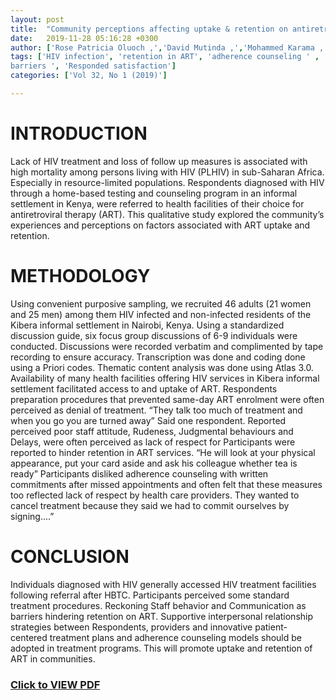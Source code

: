```yaml
---
layout: post
title:  "Community perceptions affecting uptake & retention on antiretroviral therapy by PLHIV: a qualitative study among residents of an urban informal settlement in Kenya"
date:   2019-11-28 05:16:28 +0300
author: ['Rose Patricia Oluoch ,','David Mutinda ,','Mohammed Karama ,', 'Joseph Oundo ,', 'Zipporah Nganga']
tags: ['HIV infection', 'retention in ART', 'adherence counseling ' , 'psychosocial and communication
barriers ', 'Responded satisfaction']
categories: ['Vol 32, No 1 (2019)']

---
```

# INTRODUCTION
Lack of HIV treatment and loss of follow up measures is associated with high mortality
among persons living with HIV (PLHIV) in sub-Saharan Africa. Especially in resource-limited
populations. Respondents diagnosed with HIV through a home-based testing and counseling
program in an informal settlement in Kenya, were referred to health facilities of their choice for
antiretroviral therapy (ART). This qualitative study explored the community’s experiences and
perceptions on factors associated with ART uptake and retention.
# METHODOLOGY
Using convenient purposive sampling, we recruited 46 adults (21 women and 25 men)
among them HIV infected and non-infected residents of the Kibera informal settlement in Nairobi,
Kenya. Using a standardized discussion guide, six focus group discussions of 6-9 individuals
were conducted. Discussions were recorded verbatim and complimented by tape recording to
ensure accuracy. Transcription was done and coding done using a Priori codes. Thematic content
analysis was done using Atlas 3.0. Availability of many health facilities offering HIV services in Kibera informal settlement
facilitated access to and uptake of ART. Respondents preparation procedures that prevented
same-day ART enrolment were often perceived as denial of treatment.
“They talk too much of treatment and when you go you are turned away” Said one
respondent. Reported perceived poor staff attitude, Rudeness, Judgmental behaviours and
Delays, were often perceived as lack of respect for Participants were reported to hinder retention
in ART services.
“He will look at your physical appearance, put your card aside and ask his colleague
whether tea is ready” Participants disliked adherence counseling with written commitments after
missed appointments and often felt that these measures too reflected lack of respect by health
care providers. They wanted to cancel treatment because they said we had to commit ourselves by
signing....”
# CONCLUSION
Individuals diagnosed with HIV generally accessed HIV treatment facilities following
referral after HBTC. Participants perceived some standard treatment procedures. Reckoning
Staff behavior and Communication as barriers hindering retention on ART. Supportive
interpersonal relationship strategies between Respondents, providers and innovative patient-
centered treatment plans and adherence counseling models should be adopted in treatment
programs. This will promote uptake and retention of ART in communities.



### [Click to VIEW PDF]({{site.url}}/assets/184955-470519-1-SM.pdf)